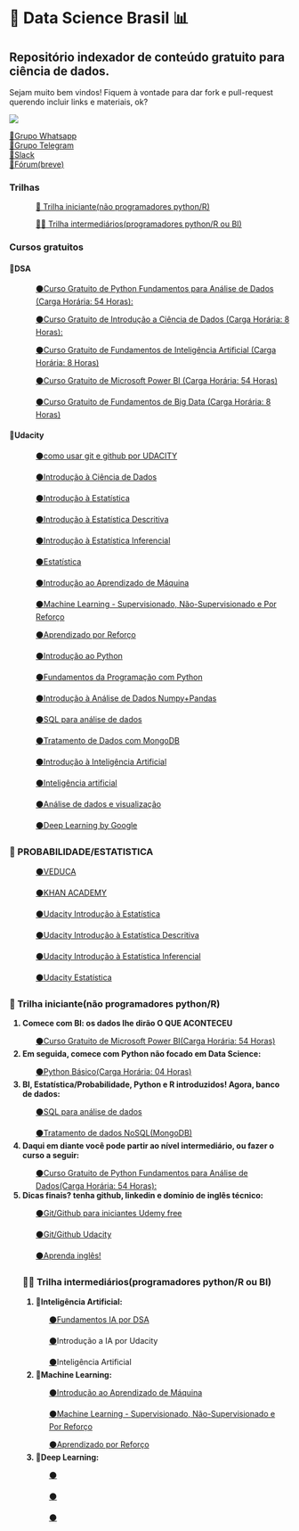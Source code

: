 <h1>🔎 Data Science Brasil 📊</h1>
<h2>Repositório indexador de conteúdo gratuito para ciência de dados.</h2>
Sejam muito bem vindos! Fiquem à vontade para dar fork e pull-request querendo incluir links e materiais, ok?

![](https://media1.tenor.com/images/07988c63e7f4730bd4f5ac57d42440c5/tenor.gif?itemid=11287448)

<a href="https://chat.whatsapp.com/DpLXSpheuiDCXvArYli9pa">🔵Grupo Whatsapp</a><br>
<a href="https://t.me/joinchat/IzBiXA0tBoe3sR7lc3AJ9A">🔵Grupo Telegram</a><br>
<a href="https://join.slack.com/t/datasciencebrazil/shared_invite/enQtNDQ5NTU1ODk5NTA3LTJiYzNmNWI1YTlkODY5Y2ZiZmIyYTQ4ZjYyNTQ1MThlNTk4ZGRhZTAwOGFmOTQyYWYxZDAyNTI4YTNhM2FiYjg">🔵Slack</a><br>
<a href="http://www.somosweber.com.br">🔵Fórum(breve)</a><br>

<h3>Trilhas</h3>
<ul><ol><a href="#iniciante">👶 Trilha iniciante(não programadores python/R)</ol></a>
<ol><a href="#intermed">👨‍💼 Trilha intermediários(programadores python/R ou BI)</ol></ul></a>

<h3>Cursos gratuitos</h3> 
<h4>🔴DSA</h4>
<ul><ol><a href="https://www.datascienceacademy.com.br/course?courseid=python-fundamentos">⚫Curso Gratuito de Python Fundamentos para Análise de Dados (Carga Horária: 54 Horas):</a></ol>
<ol><a href="https://www.datascienceacademy.com.br/course?courseid=introduo--cincia-de-dados">⚫Curso Gratuito de Introdução a Ciência de Dados (Carga Horária: 8 Horas):</a></ol>
<ol><a href="https://www.datascienceacademy.com.br/course?courseid=inteligencia-artificial-fundamentos">⚫Curso Gratuito de Fundamentos de Inteligência Artificial (Carga Horária: 8 Horas)</a></ol>
<ol><a href="https://www.datascienceacademy.com.br/course?courseid=microsoft-power-bi-para-data-science">⚫Curso Gratuito de Microsoft Power BI (Carga Horária: 54 Horas)</a></ol>
<ol><a href="https://www.datascienceacademy.com.br/course?courseid=big-data-fundamentos">⚫Curso Gratuito de Fundamentos de Big Data (Carga Horária: 8 Horas)</a></ol></ul>
<h4>🔴Udacity</h4>
<ul><ol><a href="https://br.udacity.com/course/how-to-use-git-and-github--ud775">⚫como usar  git e github por UDACITY</a></ol>
<ol><a href="https://br.udacity.com/course/intro-to-data-science--ud359">⚫Introdução à Ciência de Dados</a></ol>
<ol><a href="https://br.udacity.com/course/intro-to-statistics--st101">⚫Introdução à Estatística</a></ol>
<ol><a href="https://br.udacity.com/course/intro-to-deive-statistics--ud827">⚫Introdução à Estatística Descritiva</a></ol>
<ol><a href="https://br.udacity.com/course/intro-to-inferential-statistics--ud201">⚫Introdução à Estatística Inferencial</a></ol>
<ol><a href="https://br.udacity.com/course/statistics--st095">⚫Estatística</a></ol>
<ol><a href="https://br.udacity.com/course/intro-to-machine-learning--ud120">⚫Introdução ao Aprendizado de Máquina</a></ol>
<ol><a href="https://br.udacity.com/course/machine-learning--ud262">⚫Machine Learning - Supervisionado, Não-Supervisionado e Por Reforço</a></ol>
<ol><a href="https://br.udacity.com/course/reinforcement-learning--ud600">⚫Aprendizado por Reforço</a></ol>
<ol><a href="https://br.udacity.com/course/introduction-to-python--ud1110">⚫Introdução ao Python</a></ol>
<ol><a href="https://br.udacity.com/course/programming-foundations-with-python--ud036">⚫Fundamentos da Programação com Python</a></ol>
<ol><a href="https://br.udacity.com/course/intro-to-data-analysis--ud170">⚫Introdução à Análise de Dados Numpy+Pandas</a></ol>
<ol><a href="https://br.udacity.com/course/sql-for-data-analysis--ud198">⚫SQL para análise de dados</a></ol>
<ol><a href="https://br.udacity.com/course/data-wrangling-with-mongodb--ud032">⚫Tratamento de Dados com MongoDB</a></ol>
<ol><a href="https://br.udacity.com/course/intro-to-artificial-intelligence--cs271">⚫Introdução à Inteligência Artificial</a></ol>
<ol><a href="https://br.udacity.com/course/artificial-intelligence--ud954
">⚫Inteligência artificial</a></ol>
<ol><a href="https://br.udacity.com/course/data-analysis-and-visualization--ud404
">⚫Análise de dados e visualização</a></ol>
<ol><a href="https://br.udacity.com/course/deep-learning--ud730
">⚫Deep Learning by Google</a></ol></ul>
  
<h3>🎲 PROBABILIDADE/ESTATISTICA</h3>
<ul><ol><a href="https://veduca.org/p/probabilidade-e-estatistica">⚫VEDUCA</a></ol>
<ol><a href="https://pt.khanacademy.org/math/statistcs-probability">⚫KHAN ACADEMY</a></ol>
<ol><a href="https://br.udacity.com/course/intro-to-statistics--st101">⚫Udacity Introdução à Estatística</a></ol>
<ol><a href="https://br.udacity.com/course/intro-to-deive-statistics--ud827">⚫Udacity Introdução à Estatística Descritiva</a></ol>
<ol><a href="https://br.udacity.com/course/intro-to-inferential-statistics--ud201">⚫Udacity Introdução à Estatística Inferencial</a></ol>
<ol><a href="https://br.udacity.com/course/statistics--st095">⚫Udacity Estatística</a></ol></h4></ul>

<h3 id="iniciante">👶 Trilha iniciante(não programadores python/R)</h3>
<ol>
  <b><li>Comece com BI: os dados lhe dirão O QUE ACONTECEU</li></b>
  <ol><a href="https://www.datascienceacademy.com.br/course?courseid=microsoft-power-bi-para-data-science">⚫Curso Gratuito de Microsoft   Power BI(Carga Horária: 54 Horas)</a></ol>
  <b><li>Em seguida, comece com Python não focado em Data Science:</li></b>
  <ol><a href="https://solyd.com.br/treinamentos/python-basico">⚫Python Básico(Carga Horária: 04 Horas)</a></ol>
  <b><li>BI, Estatística/Probabilidade, Python e R introduzidos! Agora, banco de dados:</li></b>
  <ol><a href="https://br.udacity.com/course/sql-for-data-analysis--ud198">⚫SQL para análise de dados</a></ol>
  <ol><a href="https://br.udacity.com/course/data-wrangling-with-mongodb--ud032">⚫Tratamento de dados NoSQL(MongoDB)</a></ol>
  <b><li>Daqui em diante você pode partir ao nível intermediário, ou fazer o curso a seguir:</li></b>
  <ol><a href="https://www.datascienceacademy.com.br/course?courseid=python-fundamentos">⚫Curso Gratuito de Python Fundamentos para       Análise de Dados(Carga Horária: 54 Horas):</a></ol>
  <b><li>Dicas finais? tenha github, linkedin e domínio de inglês técnico:</li></b>
  <ol><a href="https://www.udemy.com/git-e-github-para-iniciantes/">⚫Git/Github para iniciantes Udemy free</a></ol>
  <ol><a href="https://br.udacity.com/course/how-to-use-git-and-github--ud775">⚫Git/Github Udacity</a></ol>
  <ol><a href="https://www.udemy.com/courses/search/?src=ukw&q=ingles&p=1&price=price-free">⚫Aprenda inglês!</a></ol>
  
  <h3 id="intermed">👨‍💼 Trilha intermediários(programadores python/R ou BI)</h3>
  <ol>
    <b><li>🔴Inteligência Artificial:</li></b>
    <ol><a href="  https://www.datascienceacademy.com.br/course?courseid=inteligencia-artificial-fundamentos">⚫Fundamentos IA por DSA</a></ol>
    <ol><a href="https://br.udacity.com/course/intro-to-artificial-intelligence--cs271">⚫</a>Introdução a IA por Udacity</ol>
    <ol><a href="https://br.udacity.com/course/artificial-intelligence--ud954">⚫</a>Inteligência Artificial</ol>
    <b><li>🔴Machine Learning:</li></b>
    <ol><a href="https://br.udacity.com/course/intro-to-machine-learning--ud120">⚫Introdução ao Aprendizado de Máquina</a></ol>
    <ol><a href="https://br.udacity.com/course/machine-learning--ud262">⚫Machine Learning - Supervisionado, Não-Supervisionado e Por Reforço</a></ol>
    <ol><a href="https://br.udacity.com/course/reinforcement-learning--ud600">⚫Aprendizado por Reforço</a></ol>
    <b><li>🔴Deep Learning:</li></b>
    <ol><a href="">⚫</a></ol>
    <ol><a href="">⚫</a></ol>
    <ol><a href="">⚫</a></ol>
